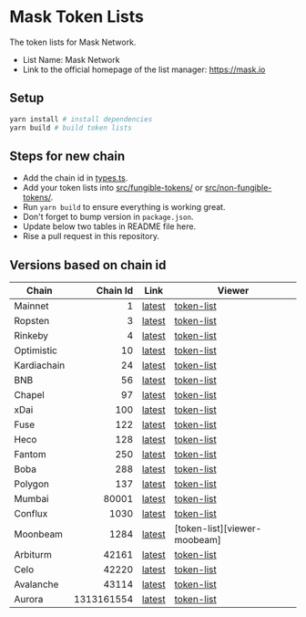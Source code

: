 # Mask Token Lists

The token lists for Mask Network.

- List Name: Mask Network
- Link to the official homepage of the list manager: <https://mask.io>

## Setup

```bash
yarn install # install dependencies
yarn build # build token lists
```

## Steps for new chain

- Add the chain id in [types.ts](src/types.ts).
- Add your token lists into [src/fungible-tokens/](src/fungible-tokens/) or [src/non-fungible-tokens/](src/non-fungible-tokens/).
- Run `yarn build` to ensure everything is working great.
- Don't forget to bump version in `package.json`.
- Update below two tables in README file here.
- Rise a pull request in this repository.

## Versions based on chain id

<!-- begin versions -->

| Chain       |   Chain Id | Link                      | Viewer                          |
| ----------- | ---------: | ------------------------- | ------------------------------- |
| Mainnet     |          1 | [latest][link-mainnet]    | [token-list][viewer-mainnet]    |
| Ropsten     |          3 | [latest][link-ropsten]    | [token-list][viewer-ropsten]    |
| Rinkeby     |          4 | [latest][link-rinkeby]    | [token-list][viewer-rinkeby]    |
| Optimistic  |         10 | [latest][link-optimistic] | [token-list][viewer-optimistic] |
| Kardiachain |         24 | [latest][link-optimistic] | [token-list][viewer-optimistic] |
| BNB         |         56 | [latest][link-bnb]        | [token-list][viewer-bnb]        |
| Chapel      |         97 | [latest][link-chapel]     | [token-list][viewer-chapel]     |
| xDai        |        100 | [latest][link-xdai]       | [token-list][viewer-xdai]       |
| Fuse        |        122 | [latest][link-fuse]       | [token-list][viewer-fuse]       |
| Heco        |        128 | [latest][link-heco]       | [token-list][viewer-heco]       |
| Fantom      |        250 | [latest][link-fantom]     | [token-list][viewer-fantom]     |
| Boba        |        288 | [latest][link-boba]       | [token-list][viewer-boba]       |
| Polygon     |        137 | [latest][link-polygon]    | [token-list][viewer-polygon]    |
| Mumbai      |      80001 | [latest][link-mumbai]     | [token-list][viewer-mumbai]     |
| Conflux     |       1030 | [latest][link-conflux]    | [token-list][viewer-conflux]    |
| Moonbeam    |       1284 | [latest][link-moonbeam]   | [token-list][viewer-moobeam]    |
| Arbiturm    |      42161 | [latest][link-arbiturm]   | [token-list][viewer-arbiturm]   |
| Celo        |      42220 | [latest][link-celo]       | [token-list][viewer-celo]       |
| Avalanche   |      43114 | [latest][link-avalanche]  | [token-list][viewer-avalanche]  |
| Aurora      | 1313161554 | [latest][link-aurora]     | [token-list][viewer-aurora]     |

[link-mainnet]: https://tokens.r2d2.to/latest/1/tokens.json
[link-ropsten]: https://tokens.r2d2.to/latest/3/tokens.json
[link-rinkeby]: https://tokens.r2d2.to/latest/4/tokens.json
[link-optimistic]: https://tokens.r2d2.to/latest/10/tokens.json
[link-bnb]: https://tokens.r2d2.to/latest/56/tokens.json
[link-chapel]: https://tokens.r2d2.to/latest/97/tokens.json
[link-xdai]: https://tokens.r2d2.to/latest/100/tokens.json
[link-fuse]: https://tokens.r2d2.to/latest/122/tokens.json
[link-heco]: https://tokens.r2d2.to/latest/128/tokens.json
[link-fantom]: https://tokens.r2d2.to/latest/250/tokens.json
[link-boba]: https://tokens.r2d2.to/latest/288/tokens.json
[link-polygon]: https://tokens.r2d2.to/latest/137/tokens.json
[link-mumbai]: https://tokens.r2d2.to/latest/80001/tokens.json
[link-conflux]: https://tokens.r2d2.to/latest/1030/tokens.json
[link-arbiturm]: https://tokens.r2d2.to/latest/42161/tokens.json
[link-celo]: https://tokens.r2d2.to/latest/42220/tokens.json
[link-avalanche]: https://tokens.r2d2.to/latest/43114/tokens.json
[link-aurora]: https://tokens.r2d2.to/latest/1313161554/tokens.json
[link-moonbeam]: https://tokens.r2d2.to/latest/1284/tokens.json
[viewer-mainnet]: https://tokenlists.org/token-list?url=https://tokens.r2d2.to/latest/1/tokens.json
[viewer-ropsten]: https://tokenlists.org/token-list?url=https://tokens.r2d2.to/latest/3/tokens.json
[viewer-rinkeby]: https://tokenlists.org/token-list?url=https://tokens.r2d2.to/latest/4/tokens.json
[viewer-optimistic]: https://tokenlists.org/token-list?url=https://tokens.r2d2.to/latest/10/tokens.json
[viewer-bnb]: https://tokenlists.org/token-list?url=https://tokens.r2d2.to/latest/56/tokens.json
[viewer-chapel]: https://tokenlists.org/token-list?url=https://tokens.r2d2.to/latest/97/tokens.json
[viewer-xdai]: https://tokenlists.org/token-list?url=https://tokens.r2d2.to/latest/100/tokens.json
[viewer-fuse]: https://tokenlists.org/token-list?url=https://tokens.r2d2.to/latest/122/tokens.json
[viewer-heco]: https://tokenlists.org/token-list?url=https://tokens.r2d2.to/latest/128/tokens.json
[viewer-fantom]: https://tokenlists.org/token-list?url=https://tokens.r2d2.to/latest/250/tokens.json
[viewer-boba]: https://tokenlists.org/token-list?url=https://tokens.r2d2.to/latest/288/tokens.json
[viewer-polygon]: https://tokenlists.org/token-list?url=https://tokens.r2d2.to/latest/137/tokens.json
[viewer-mumbai]: https://tokenlists.org/token-list?url=https://tokens.r2d2.to/latest/80001/tokens.json
[viewer-conflux]: https://tokenlists.org/token-list?url=https://tokens.r2d2.to/latest/1030/tokens.json
[viewer-arbiturm]: https://tokenlists.org/token-list?url=https://tokens.r2d2.to/latest/42161/tokens.json
[viewer-celo]: https://tokenlists.org/token-list?url=https://tokens.r2d2.to/latest/42220/tokens.json
[viewer-avalanche]: https://tokenlists.org/token-list?url=https://tokens.r2d2.to/latest/43114/tokens.json
[viewer-aurora]: https://tokenlists.org/token-list?url=https://tokens.r2d2.to/latest/1313161554/tokens.json
[viewer-moonbeam]: https://tokenlists.org/token-list?url=https://tokens.r2d2.to/latest/1284/tokens.json
[viewer-kardiachain]: https://tokenlists.org/token-list?url=https://tokens.r2d2.to/latest/24/tokens.json

<!-- end versions -->
